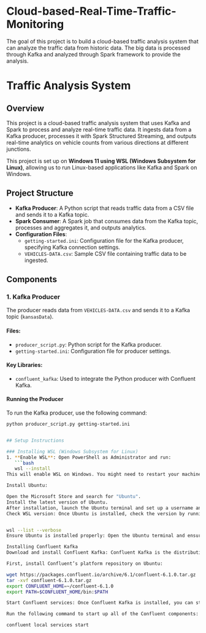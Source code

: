 # Cloud-based-Real-Time-Traffic-Monitoring
 The goal of this project is to build a cloud-based traffic analysis system that can analyze the traffic data from historic data. The big data is processed through Kafka and analyzed through Spark framework to provide the analysis. 
# Traffic Analysis System

## Overview
This project is a cloud-based traffic analysis system that uses Kafka and Spark to process and analyze real-time traffic data. It ingests data from a Kafka producer, processes it with Spark Structured Streaming, and outputs real-time analytics on vehicle counts from various directions at different junctions.

This project is set up on **Windows 11 using WSL (Windows Subsystem for Linux)**, allowing us to run Linux-based applications like Kafka and Spark on Windows.

## Project Structure
- **Kafka Producer**: A Python script that reads traffic data from a CSV file and sends it to a Kafka topic.
- **Spark Consumer**: A Spark job that consumes data from the Kafka topic, processes and aggregates it, and outputs analytics.
- **Configuration Files**:
  - `getting-started.ini`: Configuration file for the Kafka producer, specifying Kafka connection settings.
  - `VEHICLES-DATA.csv`: Sample CSV file containing traffic data to be ingested.

## Components

### 1. Kafka Producer
The producer reads data from `VEHICLES-DATA.csv` and sends it to a Kafka topic (`kansasData`). 

#### Files:
- `producer_script.py`: Python script for the Kafka producer.
- `getting-started.ini`: Configuration file for producer settings.

#### Key Libraries:
- `confluent_kafka`: Used to integrate the Python producer with Confluent Kafka.

#### Running the Producer
To run the Kafka producer, use the following command:
```bash
python producer_script.py getting-started.ini


## Setup Instructions

### Installing WSL (Windows Subsystem for Linux)
1. **Enable WSL**: Open PowerShell as Administrator and run:
   ```bash
   wsl --install
This will enable WSL on Windows. You might need to restart your machine.

Install Ubuntu:

Open the Microsoft Store and search for "Ubuntu".
Install the latest version of Ubuntu.
After installation, launch the Ubuntu terminal and set up a username and password.
Check WSL version: Once Ubuntu is installed, check the version by running:


wsl --list --verbose
Ensure Ubuntu is installed properly: Open the Ubuntu terminal and ensure you can run basic commands like ls and pwd.

Installing Confluent Kafka
Download and install Confluent Kafka: Confluent Kafka is the distribution of Kafka with additional tools and features.

First, install Confluent’s platform repository on Ubuntu:

wget https://packages.confluent.io/archive/6.1/confluent-6.1.0.tar.gz
tar -xvf confluent-6.1.0.tar.gz
export CONFLUENT_HOME=~/confluent-6.1.0
export PATH=$CONFLUENT_HOME/bin:$PATH

Start Confluent services: Once Confluent Kafka is installed, you can start the Confluent services (including Kafka and Zookeeper) by running:

Run the following command to start up all of the Confluent components:

confluent local services start
